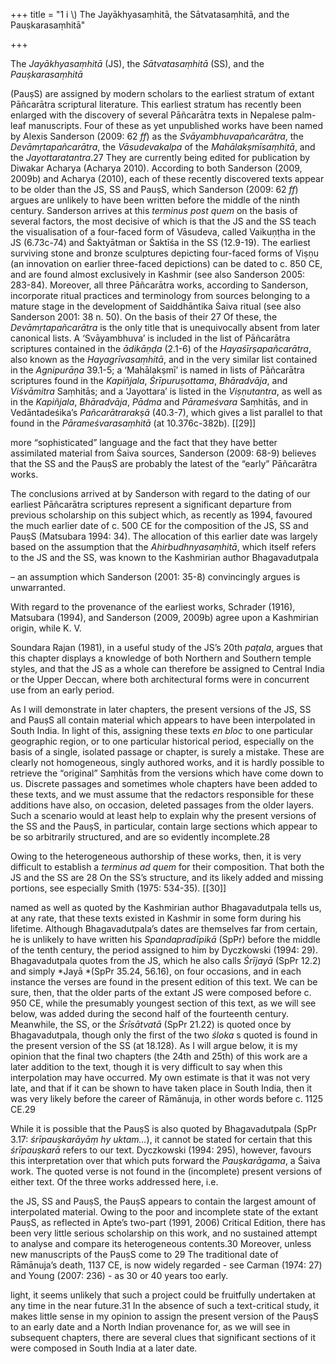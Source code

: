 +++
title = "1 i \\) The Jayākhyasaṃhitā, the Sātvatasaṃhitā, and the Pauṣkarasaṃhitā"

+++

The *Jayākhyasaṃhitā* \(JS\), the *Sātvatasaṃhitā* \(SS\), and the *Pauṣkarasaṃhitā* 

\(PauṣS\) are assigned by modern scholars to the earliest stratum of extant Pāñcarātra scriptural literature. This earliest stratum has recently been enlarged with the discovery of several Pāñcarātra texts in Nepalese palm-leaf manuscripts. Four of these as yet unpublished works have been named by Alexis Sanderson \(2009: 62 *ff*\) as the *Svāyambhuvapañcarātra*, the *Devāmṛtapañcarātra*, the *Vāsudevakalpa* of the *Mahālakṣmīsaṃhitā*, and the *Jayottaratantra*.27 They are currently being edited for publication by Diwakar Acharya \(Acharya 2010\). According to both Sanderson \(2009, 2009b\) and Acharya \(2010\), each of these recently discovered texts appear to be older than the JS, SS and PauṣS, which Sanderson \(2009: 62 *ff*\) argues are unlikely to have been written before the middle of the ninth century. Sanderson arrives at this *terminus* *post quem* on the basis of several factors, the most decisive of which is that the JS and the SS teach the visualisation of a four-faced form of Vāsudeva, called Vaikuṇṭha in the JS \(6.73c-74\) and Śaktyātman or Śaktīśa in the SS \(12.9-19\). The earliest surviving stone and bronze sculptures depicting four-faced forms of Viṣṇu \(an innovation on earlier three-faced depictions\) can be dated to c. 850 CE, and are found almost exclusively in Kashmir \(see also Sanderson 2005: 283-84\). Moreover, all three Pāñcarātra works, according to Sanderson, incorporate ritual practices and terminology from sources belonging to a mature stage in the development of Saiddhāntika Śaiva ritual \(see also Sanderson 2001: 38 n. 50\). On the basis of their 27 Of these, the *Devāmṛtapañcarātra* is the only title that is unequivocally absent from later canonical lists. A ‘Svāyambhuva’ is included in the list of Pāñcarātra scriptures contained in the *ādikāṇḍa* \(2.1-6\) of the *Hayaśīrṣapañcarātra*, also known as the *Hayagrīvasaṃhitā*, and in the very similar list contained in the *Agnipurāṇa* 39.1-5; a ‘Mahālakṣmī’ is named in lists of Pāñcarātra scriptures found in the *Kapiñjala*, *Śrīpuruṣottama*, *Bhāradvāja*, and *Viśvāmitra* Saṃhitās; and a ‘Jayottara’ is listed in the *Viṣṇutantra*, as well as in the *Kapiñjala*, *Bhāradvāja*, *Pādma* and *Pārameśvara* Saṃhitās, and in Vedāntadeśika’s *Pañcarātrarakṣā* \(40.3-7\), which gives a list parallel to that found in the *Pārameśvarasaṃhitā* \(at 10.376c-382b\). [[29]]

more “sophisticated” language and the fact that they have better assimilated material from Śaiva sources, Sanderson \(2009: 68-9\) believes that the SS and the PauṣS are probably the latest of the “early” Pāñcarātra works. 

The conclusions arrived at by Sanderson with regard to the dating of our earliest Pāñcarātra scriptures represent a significant departure from previous scholarship on this subject which, as recently as 1994, favoured the much earlier date of c. 500 CE for the composition of the JS, SS and PauṣS \(Matsubara 1994: 34\). The allocation of this earlier date was largely based on the assumption that the *Ahirbudhnyasaṃhitā*, which itself refers to the JS and the SS, was known to the Kashmirian author Bhagavadutpala 

– an assumption which Sanderson \(2001: 35-8\) convincingly argues is unwarranted. 

With regard to the provenance of the earliest works, Schrader \(1916\), Matsubara \(1994\), and Sanderson \(2009, 2009b\) agree upon a Kashmirian origin, while K. V. 

Soundara Rajan \(1981\), in a useful study of the JS’s 20th *paṭala*, argues that this chapter displays a knowledge of both Northern and Southern temple styles, and that the JS as a whole can therefore be assigned to Central India or the Upper Deccan, where both architectural forms were in concurrent use from an early period. 

As I will demonstrate in later chapters, the present versions of the JS, SS and PauṣS all contain material which appears to have been interpolated in South India. In light of this, assigning these texts *en bloc* to one particular geographic region, or to one particular historical period, especially on the basis of a single, isolated passage or chapter, is surely a mistake. These are clearly not homogeneous, singly authored works, and it is hardly possible to retrieve the “original” Saṃhitās from the versions which have come down to us. Discrete passages and sometimes whole chapters have been added to these texts, and we must assume that the redactors responsible for these additions have also, on occasion, deleted passages from the older layers. Such a scenario would at least help to explain why the present versions of the SS and the PauṣS, in particular, contain large sections which appear to be so arbitrarily structured, and are so evidently incomplete.28 

Owing to the heterogeneous authorship of these works, then, it is very difficult to establish a *terminus ad quem* for their composition. That both the JS and the SS are 28 On the SS’s structure, and its likely added and missing portions, see especially Smith \(1975: 534-35\). [[30]]

named as well as quoted by the Kashmirian author Bhagavadutpala tells us, at any rate, that these texts existed in Kashmir in some form during his lifetime. Although Bhagavadutpala’s dates are themselves far from certain, he is unlikely to have written his *Spandapradīpikā* \(SpPr\) before the middle of the tenth century, the period assigned to him by Dyczkowski \(1994: 29\). Bhagavadutpala quotes from the JS, which he also calls *Śrījayā* \(SpPr 12.2\) and simply *Jayā *\(SpPr 35.24, 56.16\), on four occasions, and in each instance the verses are found in the present edition of this text. We can be sure, then, that the older parts of the extant JS were composed before c. 950 CE, while the presumably youngest section of this text, as we will see below, was added during the second half of the fourteenth century. Meanwhile, the SS, or the *Śrīsātvatā* \(SpPr 21.22\) is quoted once by Bhagavadutpala, though only the first of the two *śloka* s quoted is found in the present version of the SS \(at 18.128\). As I will argue below, it is my opinion that the final two chapters \(the 24th and 25th\) of this work are a later addition to the text, though it is very difficult to say when this interpolation may have occurred. My own estimate is that it was not very late, and that if it can be shown to have taken place in South India, then it was very likely before the career of Rāmānuja, in other words before c. 1125 CE.29 

While it is possible that the PauṣS is also quoted by Bhagavadutpala \(SpPr 3.17: *śrīpauṣkarāyāṃ hy uktam…*\), it cannot be stated for certain that this *śrīpauṣkarā* refers to our text. Dyczkowski \(1994: 295\), however, favours this interpretation over that which puts forward the *Pauṣkarāgama*, a Śaiva work. The quoted verse is not found in the \(incomplete\) present versions of either text. Of the three works addressed here, i.e. 

the JS, SS and PauṣS, the PauṣS appears to contain the largest amount of interpolated material. Owing to the poor and incomplete state of the extant PauṣS, as reflected in Apte’s two-part \(1991, 2006\) Critical Edition, there has been very little serious scholarship on this work, and no sustained attempt to analyse and compare its heterogeneous contents.30 Moreover, unless new manuscripts of the PauṣS come to 29 The traditional date of Rāmānuja’s death, 1137 CE, is now widely regarded - see Carman \(1974: 27\) and Young \(2007: 236\) - as 30 or 40 years too early. 

[^30]: This is in contrast to the JS and the SS which, in recent years, have been the subject of, respectively, a detailed study by Rastelli \(1999\), and a partial translation by Hikita. Hikita has published separately his annotated translations of certain chapters of the SS, and several of these can be found in my bibliography. [[31]]

light, it seems unlikely that such a project could be fruitfully undertaken at any time in the near future.31 In the absence of such a text-critical study, it makes little sense in my opinion to assign the present version of the PauṣS to an early date and a North Indian provenance for, as we will see in subsequent chapters, there are several clues that significant sections of it were composed in South India at a later date. 
